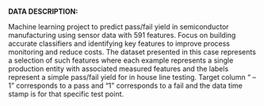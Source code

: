 **DATA DESCRIPTION:**

Machine learning project to predict pass/fail yield in semiconductor manufacturing using sensor data with 591 features. 
Focus on building accurate classifiers and identifying key features to improve process monitoring and reduce costs.
The dataset presented in this case represents a selection of such features where each example represents a single production entity with associated measured features and the labels represent a simple pass/fail yield for in house line testing.
Target column “ –1” corresponds to a pass and “1” corresponds to a fail and the data time stamp is for that specific test point.
